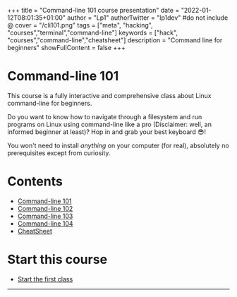 +++
title = "Command-line 101 course presentation"
date = "2022-01-12T08:01:35+01:00"
author = "Lp1"
authorTwitter = "lp1dev" #do not include @
cover = "/cli101.png"
tags = ["meta", "hacking", "courses","terminal","command-line"]
keywords = ["hack", "courses","command-line","cheatsheet"]
description = "Command line for beginners"
showFullContent = false
+++

# Command-line 101

This course is a fully interactive and comprehensive class about Linux command-line for beginners.

Do you want to know how to navigate through a filesystem and run programs on Linux using command-line like a pro (Disclaimer: well, an informed beginner at least)? 
Hop in and grab your best keyboard 😎!

You won't need to install *anything* on your computer (for real), absolutely no prerequisites except from curiosity.

# Contents

- [Command-line 101](/posts/command_line_101/101)
- [Command-line 102](/posts/command_line_101/102)
- [Command-line 103](/posts/command_line_101/103)
- [Command-line 104](/posts/command_line_101/104)
- [CheatSheet](/posts/command_line_101/cheatsheet)

# Start this course

- [Start the first class](/posts/command_line_101/101)

---

